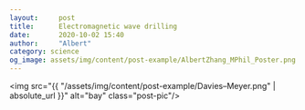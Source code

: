 ```yaml
---
layout:     post
title:      Electromagnetic wave drilling
date:       2020-10-02 15:40
author:     "Albert"
category: science
og_image: assets/img/content/post-example/AlbertZhang_MPhil_Poster.png
---
```

<!-- Global site tag (gtag.js) - Google Analytics -->
<script async src="https://www.googletagmanager.com/gtag/js?id=G-QY6RDJK8PM"></script>
<script>
  window.dataLayer = window.dataLayer || [];
  function gtag(){dataLayer.push(arguments);}
  gtag('js', new Date());

  gtag('config', 'G-QY6RDJK8PM');
</script>

<img src="{{ "/assets/img/content/post-example/Davies–Meyer.png" | absolute_url }}" alt="bay" class="post-pic"/>
<!-- <img src="{{ "/assets/img/content/post-example/MPhil_Poster.pdf" | absolute_url }}" alt="bay" class="post-pic"/> -->

